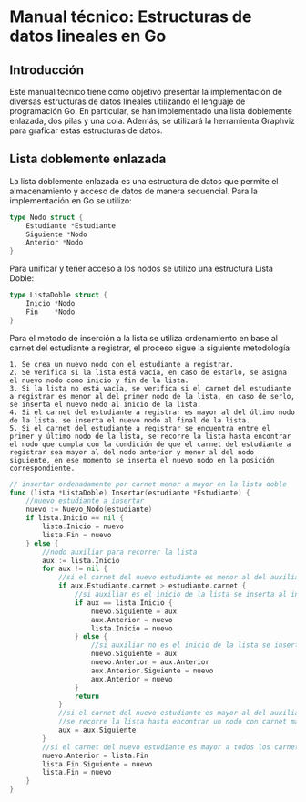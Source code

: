# Manual técnico: Estructuras de datos lineales en Go

## Introducción

Este manual técnico tiene como objetivo presentar la implementación de diversas estructuras de datos lineales utilizando el lenguaje de programación Go. En particular, se han implementado una lista doblemente enlazada, dos pilas y una cola. Además, se utilizará la herramienta Graphviz para graficar estas estructuras de datos.

## Lista doblemente enlazada

La lista doblemente enlazada es una estructura de datos que permite el almacenamiento y acceso de datos de manera secuencial. Para la implementación en Go se utilizo:

```go
type Nodo struct {
    Estudiante *Estudiante
    Siguiente *Nodo
    Anterior *Nodo
}
```

Para unificar y tener acceso a los nodos se utilizo una estructura Lista Doble:

```go
type ListaDoble struct {
    Inicio *Nodo
    Fin    *Nodo
}
```

Para el metodo de inserción a la lista se utiliza ordenamiento en base al carnet del estudiante a registrar, el proceso sigue la siguiente metodología:

    1. Se crea un nuevo nodo con el estudiante a registrar.
    2. Se verifica si la lista está vacía, en caso de estarlo, se asigna el nuevo nodo como inicio y fin de la lista.
    3. Si la lista no está vacía, se verifica si el carnet del estudiante a registrar es menor al del primer nodo de la lista, en caso de serlo, se inserta el nuevo nodo al inicio de la lista.
    4. Si el carnet del estudiante a registrar es mayor al del último nodo de la lista, se inserta el nuevo nodo al final de la lista.
    5. Si el carnet del estudiante a registrar se encuentra entre el primer y último nodo de la lista, se recorre la lista hasta encontrar el nodo que cumpla con la condición de que el carnet del estudiante a registrar sea mayor al del nodo anterior y menor al del nodo siguiente, en ese momento se inserta el nuevo nodo en la posición correspondiente.

```go
// insertar ordenadamente por carnet menor a mayor en la lista doble
func (lista *ListaDoble) Insertar(estudiante *Estudiante) {
	//nuevo estudiante a insertar
	nuevo := Nuevo_Nodo(estudiante)
	if lista.Inicio == nil {
		lista.Inicio = nuevo
		lista.Fin = nuevo
	} else {
		//nodo auxiliar para recorrer la lista
		aux := lista.Inicio
		for aux != nil {
			//si el carnet del nuevo estudiante es menor al del auxiliar se inserta antes de auxiliar en la lista
			if aux.Estudiante.carnet > estudiante.carnet {
				//si auxiliar es el inicio de la lista se inserta al inicio
				if aux == lista.Inicio {
					nuevo.Siguiente = aux
					aux.Anterior = nuevo
					lista.Inicio = nuevo
				} else {
					//si auxiliar no es el inicio de la lista se inserta en medio de la lista , actualizando los enlaces de los nodos adyacentes a auxiliar y nuevo
					nuevo.Siguiente = aux
					nuevo.Anterior = aux.Anterior
					aux.Anterior.Siguiente = nuevo
					aux.Anterior = nuevo
				}
				return
			}
			//si el carnet del nuevo estudiante es mayor al del auxiliar se inserta despues de auxiliar en la lista
			//se recorre la lista hasta encontrar un nodo con carnet mayor al del nuevo estudiante
			aux = aux.Siguiente
		}
		//si el carnet del nuevo estudiante es mayor a todos los carnet de la lista se inserta al final de la lista
		nuevo.Anterior = lista.Fin
		lista.Fin.Siguiente = nuevo
		lista.Fin = nuevo
	}
}
```
